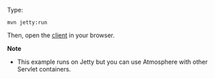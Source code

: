 Type:

```
mvn jetty:run
```

Then, open the [client](http://jsbin.com/mohumifeko/1/edit?html,js,console) in your browser.

**Note**

* This example runs on Jetty but you can use Atmosphere with other Servlet containers.
